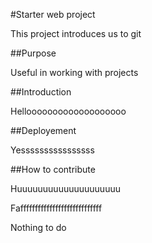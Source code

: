 #Starter web project

This project introduces us to git

##Purpose 

Useful in working with projects

##Introduction

Hellooooooooooooooooooo

##Deployement

Yessssssssssssssss

##How to contribute

Huuuuuuuuuuuuuuuuuuuu

Faffffffffffffffffffffffffffff

Nothing to do




